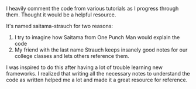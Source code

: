 I heavily comment the code from various tutorials as I progress through them. Thought it would be a helpful resource.

It's named saitama-strauch for two reasons:
1) I try to imagine how Saitama from One Punch Man would explain the code
2) My friend with the last name Strauch keeps insanely good notes for our college classes and lets others reference them.

I was inspired to do this after having a lot of trouble learning new frameworks. I realized that writing all the necessary notes to understand the code as written helped me a lot and made it a great resource for reference.
